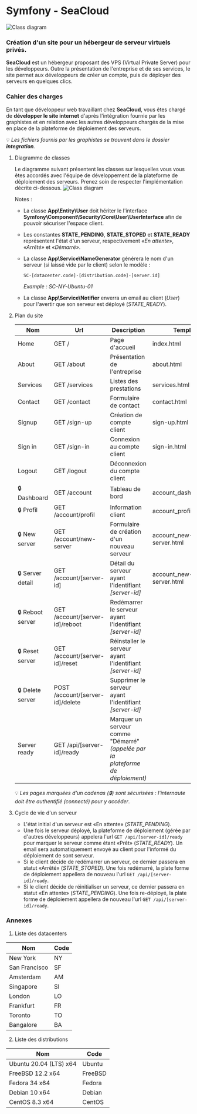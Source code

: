 Symfony - SeaCloud
===

![Class diagram](doc/logo.png)

### Création d'un site pour un hébergeur de serveur virtuels privés.

__SeaCloud__ est un hébergeur proposant des VPS (Virtual Private Server) pour les développeurs.
Outre la présentation de l'entreprise et de ses services, le site permet aux développeurs de 
créer un compte, puis de déployer des serveurs en quelques clics.

### Cahier des charges

En tant que développeur web travaillant chez __SeaCloud__, vous êtes chargé de __développer le
site internet__ d'après l'intégration fournie par les graphistes et en relation avec les autres
développeurs chargés de la mise en place de la plateforme de déploiement des serveurs.

💡 _Les fichiers fournis par les graphistes se trouvent dans le dossier __integration__._ 


1. Diagramme de classes

   Le diagramme suivant présentent les classes sur lesquelles vous vous êtes accordés avec l'équipe de
   développement de la plateforme de déploiement des serveurs. Prenez soin de respecter l'implémentation
   décrite ci-dessous.
   ![Class diagram](doc/class-diagram.png)

   Notes :
   * La classe __App\Entity\User__ doit hériter le l'interface __Symfony\Component\Security\Core\User\UserInterface__ 
     afin de pouvoir sécuriser l'espace client.
   * Les constantes __STATE_PENDING__, __STATE_STOPED__ et __STATE_READY__ représentent l'état d'un serveur, 
     respectivement _&laquo;En attente&raquo;_, _&laquo;Arrêté&raquo;_ et _&laquo;Démarré&raquo;_.
   * La classe __App\Service\NameGenerator__ générera le nom d'un serveur 
     (si laissé vide par le client) selon le modèle :
   
         SC-[datacenter.code]-[distribution.code]-[server.id]
         
      _Example : SC-NY-Ubuntu-01_
   * La classe __App\Service\Notifier__ enverra un email au client (_User_) pour l'avertir que son serveur est déployé 
     (_STATE_READY_).


2. Plan du site

    Nom | Url | Description | Template
    --- | --- | --- | ---
    Home | GET / | Page d'accueil | index.html
    About | GET /about | Présentation de l'entreprise | about.html
    Services | GET /services | Listes des prestations |services.html
    Contact | GET /contact | Formulaire de contact | contact.html
    Signup | GET /sign-up | Création de compte client | sign-up.html
    Sign in | GET /sign-in | Connexion au compte client | sign-in.html
    Logout | GET /logout | Déconnexion du compte client | 
    🔒 Dashboard | GET /account | Tableau de bord | account_dashboard.html
    🔒 Profil | GET /account/profil | Information client | account_profil.html
    🔒 New server | GET /account/new-server | Formulaire de création d'un nouveau serveur | account_new-server.html
    🔒 Server detail | GET /account/[server-id] | Détail du serveur ayant l'identifiant _[server-id]_ | account_new-server.html
    🔒 Reboot server | GET /account/[server-id]/reboot | Redémarrer le serveur ayant l'identifiant _[server-id]_ | 
    🔒 Reset server | GET /account/[server-id]/reset | Réinstaller le serveur ayant l'identifiant _[server-id]_ | 
    🔒 Delete server | POST /account/[server-id]/delete | Supprimer le serveur ayant l'identifiant _[server-id]_ | 
    Server ready | GET /api/[server-id]/ready | Marquer un serveur comme "Démarré" _(appelée par la plateforme de déploiement)_ 

   💡 _Les pages marquées d'un cadenas (🔒) sont sécurisées : l'internaute doit être authentifié (connecté) pour y accéder_.


3. Cycle de vie d'un serveur

   * L'état initial d'un serveur est &laquo;En attente&raquo; (_STATE_PENDING_).
   * Une fois le serveur déployé, la plateforme  de déploiement (gérée par d'autres développeurs) appelera 
   l'url ```GET /api/[server-id]/ready``` pour marquer le serveur comme étant &laquo;Prêt&raquo; (_STATE_READY_).
     Un email sera automatiquement envoyé au client pour l'informé du déploiement de sont serveur.
   * Si le client décide de redémarrer un serveur, ce dernier passera en statut &laquo;Arrêté&raquo; (_STATE_STOPED_). 
     Une fois redémarré, la plate forme de déploiement appellera de nouveau l'url ```GET /api/[server-id]/ready```.
   * Si le client décide de réinitialiser un serveur, ce dernier passera en statut &laquo;En attente&raquo; 
     (_STATE_PENDING_). Une fois re-déployé, la plate forme de déploiement appellera de nouveau l'url 
     ```GET /api/[server-id]/ready```.


### Annexes

1. Liste des datacenters

Nom | Code
--- | ---
New York | NY
San Francisco | SF 
Amsterdam | AM
Singapore | SI
London | LO
Frankfurt | FR 
Toronto | TO
Bangalore | BA

2. Liste des distributions

Nom | Code
--- | ---
Ubuntu 20.04 (LTS) x64 | Ubuntu
FreeBSD 12.2 x64 | FreeBSD
Fedora 34 x64 | Fedora
Debian 10 x64 | Debian
CentOS 8.3 x64 | CentOS
